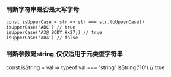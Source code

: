 ### 判断字符串是否是大写字母

```
const isUpperCase = str => str === str.toUpperCase()
isUpperCase('ABC') // true
isUpperCase('A3@_BODY_#x27;) // true
isUpperCase('aB4') // false

```

### 判断参数是string,仅仅适用于元类型字符串
const isString = val => typeof val === 'string'
isString('10') // true
